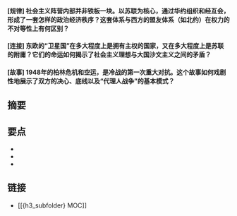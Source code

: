 #### [规律] 社会主义阵营内部并非铁板一块。以苏联为核心，通过华约组织和经互会，形成了一套怎样的政治经济秩序？这套体系与西方的盟友体系（如北约）在权力的不对等性上有何区别？


#### [连接] 东欧的“卫星国”在多大程度上是拥有主权的国家，又在多大程度上是苏联的附庸？它们的命运如何揭示了社会主义理想与大国沙文主义之间的矛盾？


#### [故事] 1948年的柏林危机和空运，是冷战的第一次重大对抗。这个故事如何戏剧性地展示了双方的决心、底线以及“代理人战争”的基本模式？


## 摘要


## 要点

- 
- 
- 

## 链接

- [[{h3_subfolder} MOC]]
